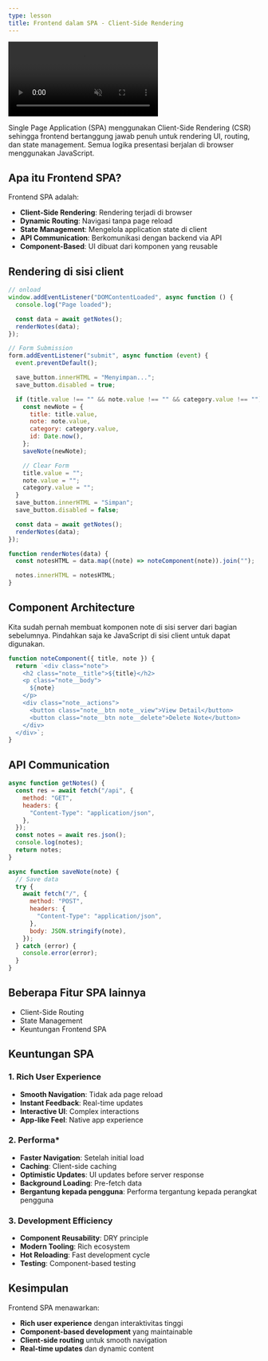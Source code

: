 ```yaml
---
type: lesson
title: Frontend dalam SPA - Client-Side Rendering
---
```


<video src="/public/csr.m4v" autoplay loop muted></video>

Single Page Application (SPA) menggunakan Client-Side Rendering (CSR) sehingga frontend bertanggung jawab penuh untuk rendering UI, routing, dan state management. Semua logika presentasi berjalan di browser menggunakan JavaScript.

## Apa itu Frontend SPA?

Frontend SPA adalah:

- **Client-Side Rendering**: Rendering terjadi di browser
- **Dynamic Routing**: Navigasi tanpa page reload
- **State Management**: Mengelola application state di client
- **API Communication**: Berkomunikasi dengan backend via API
- **Component-Based**: UI dibuat dari komponen yang reusable

## Rendering di sisi client

```javascript
// onload
window.addEventListener("DOMContentLoaded", async function () {
  console.log("Page loaded");

  const data = await getNotes();
  renderNotes(data);
});

// Form Submission
form.addEventListener("submit", async function (event) {
  event.preventDefault();

  save_button.innerHTML = "Menyimpan...";
  save_button.disabled = true;

  if (title.value !== "" && note.value !== "" && category.value !== "") {
    const newNote = {
      title: title.value,
      note: note.value,
      category: category.value,
      id: Date.now(),
    };
    saveNote(newNote);

    // Clear Form
    title.value = "";
    note.value = "";
    category.value = "";
  }
  save_button.innerHTML = "Simpan";
  save_button.disabled = false;

  const data = await getNotes();
  renderNotes(data);
});

function renderNotes(data) {
  const notesHTML = data.map((note) => noteComponent(note)).join("");

  notes.innerHTML = notesHTML;
}
```

## Component Architecture

Kita sudah pernah membuat komponen note di sisi server dari bagian sebelumnya. Pindahkan saja ke JavaScript di sisi client untuk dapat digunakan.

```javascript
function noteComponent({ title, note }) {
  return `<div class="note">
    <h2 class="note__title">${title}</h2>
    <p class="note__body">
      ${note}
    </p>
    <div class="note__actions">
      <button class="note__btn note__view">View Detail</button>
      <button class="note__btn note__delete">Delete Note</button>
    </div>
  </div>`;
}
```

## API Communication

```javascript
async function getNotes() {
  const res = await fetch("/api", {
    method: "GET",
    headers: {
      "Content-Type": "application/json",
    },
  });
  const notes = await res.json();
  console.log(notes);
  return notes;
}

async function saveNote(note) {
  // Save data
  try {
    await fetch("/", {
      method: "POST",
      headers: {
        "Content-Type": "application/json",
      },
      body: JSON.stringify(note),
    });
  } catch (error) {
    console.error(error);
  }
}
```

## Beberapa Fitur SPA lainnya

- Client-Side Routing
- State Management
- Keuntungan Frontend SPA

## Keuntungan SPA

### 1. Rich User Experience

- **Smooth Navigation**: Tidak ada page reload
- **Instant Feedback**: Real-time updates
- **Interactive UI**: Complex interactions
- **App-like Feel**: Native app experience

### 2. Performa\*

- **Faster Navigation**: Setelah initial load
- **Caching**: Client-side caching
- **Optimistic Updates**: UI updates before server response
- **Background Loading**: Pre-fetch data
- **Bergantung kepada pengguna**: Performa tergantung kepada perangkat pengguna

### 3. Development Efficiency

- **Component Reusability**: DRY principle
- **Modern Tooling**: Rich ecosystem
- **Hot Reloading**: Fast development cycle
- **Testing**: Component-based testing

## Kesimpulan

Frontend SPA menawarkan:

- **Rich user experience** dengan interaktivitas tinggi
- **Component-based development** yang maintainable
- **Client-side routing** untuk smooth navigation
- **Real-time updates** dan dynamic content
